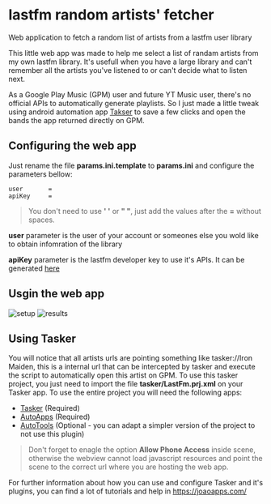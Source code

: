 # lastfm random artists' fetcher
Web application to fetch a random list of artists from a lastfm user library

This little web app was made to help me select a list of randam artists from my own lastfm library. It's usefull when you have a large library and can't remember all the artists you've listened to or can't decide what to listen next. 

As a Google Play Music (GPM) user and future YT Music user, there's no official APIs to automatically generate playlists. So I just made a little tweak using android automation app [Takser](https://play.google.com/store/apps/details?id=net.dinglisch.android.taskerm) to save a few clicks and open the bands the app returned directly on GPM.

## Configuring the web app
Just rename the file **params.ini.template** to **params.ini** and configure the parameters bellow:
```
user       =
apiKey     =
```
> You don't need to use **' '** or **" "**, just add the values after the **=** without spaces.

**user** parameter is the user of your account or someones else you wold like to obtain infomration of the library

**apiKey** parameter is the lastfm developer key to use it's APIs. It can be generated [here](https://www.last.fm/api/account/create)

## Usgin the web app
![setup](https://imgshare.io/images/2020/05/25/Capture01.png)
![results](https://imgshare.io/images/2020/05/25/Capture02.png)

## Using Tasker
You will notice that all artists urls are pointing something like tasker://Iron Maiden, this is a internal url that can be intercepted by tasker and execute the script to automatically open this artist on GPM.
To use this tasker project, you just need to import the file **tasker/LastFm.prj.xml** on your Tasker app. 
To use the entire project you will need the following apps:
- [Tasker](https://play.google.com/store/apps/details?id=net.dinglisch.android.taskerm) (Required)
- [AutoApps](https://play.google.com/store/apps/details?id=com.joaomgcd.auto) (Required)
- [AutoTools](https://play.google.com/store/apps/details?id=com.joaomgcd.autotools) (Optional - you can adapt a simpler version of the project to not use this plugin)
> Don't forget to enagle the option **Allow Phone Access** inside scene, otherwise the webview cannot load javascript resources and point the scene to the correct url where you are hosting the web app.

For further information about how you can use and configure Tasker and it's plugins, you can find a lot of tutorials and help in https://joaoapps.com/
